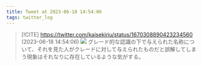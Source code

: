 ```yaml
---
title: Tweet at 2023-06-18 14:54:06
tags: twitter_log
---
```


> [!CITE] https://twitter.com/kaisekiriu/status/1670308890423234560 (2023-06-18 14:54:06)
> ![](https://twitter.com/kaisekiriu/status/1670308890423234560)
> グレード的な認識の下で与えられた名称について、それを見た人がクレードに対して与えられたものだと誤解してしまう現象はそれなりに存在しているような気がする。
